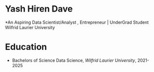 # Yash Hiren Dave
*An Aspiring Data Scientist/Analyst , Entrepreneur | UnderGrad Student Wilfrid Laurier University

# Education
* Bachelors of Science Data Science, *Wilfrid Laurier University*, 2021-2025

